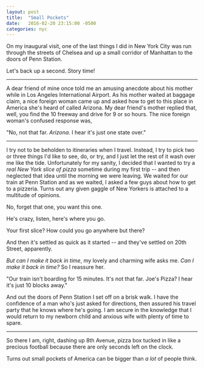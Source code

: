 ```yaml
---
layout: post
title:  "Small Pockets"
date:   2016-02-20 23:15:00 -0500
categories: nyc
---
```

On my inaugural visit, one of the last things I did in New York City was run through the streets of Chelsea and up a small corridor of Manhattan to the doors of Penn Station.

Let's back up a second.  Story time!

------------------------

A dear friend of mine once told me an amusing anecdote about his mother while in Los Angeles International Airport.  As his mother waited at baggage claim, a nice foreign woman came up and asked how to get to this place in America she's heard of called Arizona.  My dear friend's mother replied that, well, you find the 10 freeway and drive for 9 or so hours.  The nice foreign woman's confused response was,

"No, not that far.  *Arizona*.  I hear it's just one state over."

------------------------

I try not to be beholden to itineraries when I travel.  Instead, I try to pick two or three things I'd like to see, do, or try, and I just let the rest of it wash over me like the tide.  Unfortunately for my sanity, I decided that I wanted to try a *real New York slice of pizza* sometime during my first trip -- and then neglected that idea until the morning we were leaving.  We waited for our train at Penn Station and as we waited, I asked a few guys about how to get to a pizzeria.  Turns out any given gaggle of New Yorkers is attached to a multitude of opinions.

No, forget that one, you want this one.

He's crazy, listen, here's where you go.

Your first slice?  How could you go anywhere but there?

And then it's settled as quick as it started -- and they've settled on 20th Street, apparently.

*But can I make it back in time*, my lovely and charming wife asks me.  *Can I make it back in time?*  So I reassure her.

"Our train isn't boarding for 15 minutes.  It's not that far.  Joe's Pizza?  I hear it's just 10 blocks away."

And out the doors of Penn Station I set off on a brisk walk.  I have the confidence of a man who's just asked for directions, then assured his travel party that he knows where he's going.  I am secure in the knowledge that I would return to my newborn child and anxious wife with plenty of time to spare.

--------------------------

So there I am, right, dashing up 8th Avenue, pizza box tucked in like a precious football because there are only seconds left on the clock.

Turns out small pockets of America can be bigger than *a lot* of people think.
